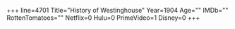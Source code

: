 +++
line=4701
Title="History of Westinghouse"
Year=1904
Age=""
IMDb=""
RottenTomatoes=""
Netflix=0
Hulu=0
PrimeVideo=1
Disney=0
+++


